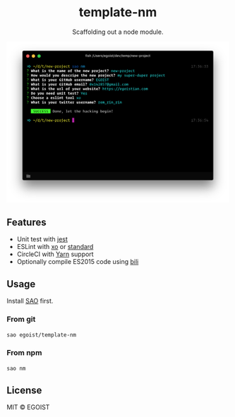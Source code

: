 <h1 align="center">template-nm</h1>

<p align="center">
  Scaffolding out a node module.
</p>

<img src="./media/preview.png" alt="preview">

## Features

- Unit test with [jest](https://facebook.github.io/jest/)
- ESLint with [xo](https://github.com/sindresorhus/xo) or [standard](https://github.com/feross/standard)
- CircleCI with [Yarn](yarnpkg.com) support
- Optionally compile ES2015 code using [bili](https://github.com/unipahq/bili)

## Usage

Install [SAO](https://github.com/egoist/sao) first.

### From git

```bash
sao egoist/template-nm
```

### From npm

```bash
sao nm
```

## License

MIT &copy; EGOIST
